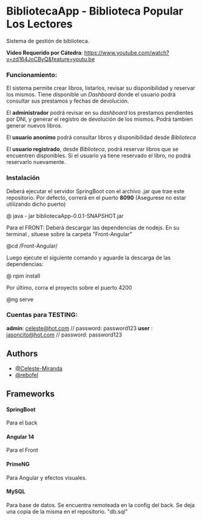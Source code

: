 
# BibliotecaApp - Biblioteca Popular Los Lectores

Sistema de gestión de biblioteca. 

**Video Requerido por Cátedra**: https://www.youtube.com/watch?v=zd164JoCByQ&feature=youtu.be

### Funcionamiento: 

El sistema permite crear libros, listarlos, revisar su disponibilidad y reservar los mismos. 
Tiene disponible un *Dashboard* donde el usuario podrá consultar sus prestamos y fechas de devolución.


El **administrador** podrá revisar en su *dashboard* los prestamos pendientes por DNI, y generar el registro de devolución de los mismos.
Podrá tambien generar nuevos libros.  

El **usuario anonimo** podrá consultar libros y disponibilidad desde *Biblioteca* 

El **usuario registrado**, desde *Biblioteca*, podrá reservar libros que se encuentren disponibles. 
Si el usuario ya tiene reservado el libro, no podrá reservarlo nuevamente. 

### Instalación 

Deberá ejecutar el servidor SpringBoot con el archivo .jar que trae este repositorio. 
Por defecto, correrá en el puerto **8090** (Asegurese no estar utilizando dicho puerto)

@  java - jar bibliotecaApp-0.0.1-SNAPSHOT.jar 


Para el FRONT: Deberá descargar las dependencias de nodejs. En su terminal , situese sobre la carpeta "Front-Angular"

@cd /Front-Angular/

Luego ejecute el siguiente comando y aguarde la descarga de las dependencias: 

@ npm install 

Por último, corra el proyecto sobre el puerto 4200

@ng serve 

### Cuentas para TESTING: 

**admin**: celeste@hot.com // password: password123
**user** : jasoncito@hot.com // password: password123 
## Authors

- [@Celeste-Miranda](https://www.github.com/Celeste-Miranda) 
- [@rebofel](https://www.github.com/rebofel)


## Frameworks 

#### SpringBoot 

Para el back

#### Angular 14

Para el Front 

#### PrimeNG
Para Angular y efectos visuales. 

#### MySQL
Para base de datos. Se encuentra remoteada en la config del back. Se deja una copia de la misma en el repositorio.  "db.sql" 





